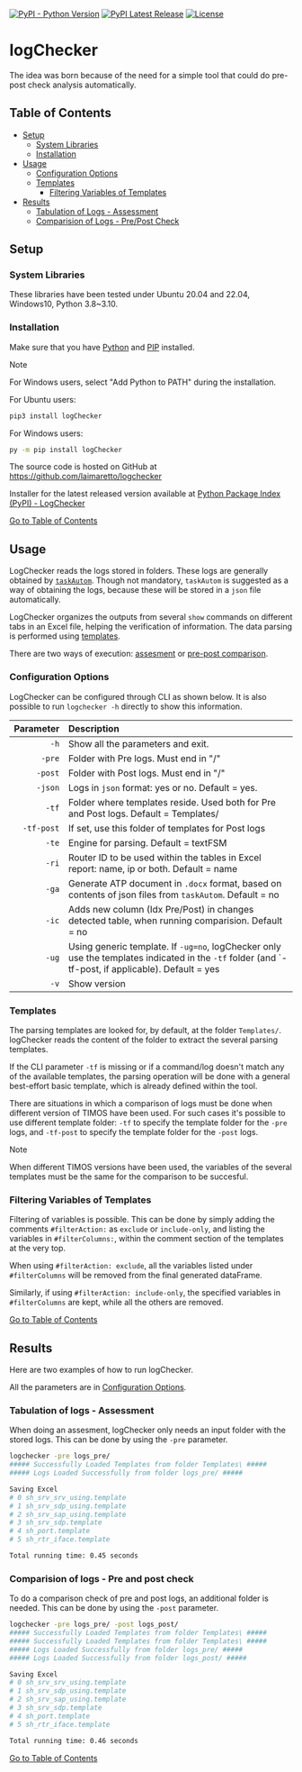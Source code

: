 [![PyPI - Python Version](https://img.shields.io/pypi/pyversions/logchecker.svg)](https://img.shields.io/pypi/pyversions/logchecker)
[![PyPI Latest Release](https://img.shields.io/pypi/v/logchecker.svg)](https://pypi.python.org/pypi/logchecker)
[![License](https://img.shields.io/pypi/l/logchecker.svg)](https://github.com/laimaretto/logChecker/blob/main/LICENSE)

# logChecker #

The idea was born because of the need for a simple tool that could do pre-post check analysis automatically.

## Table of Contents
- [Setup](#setup)
  - [System Libraries](#system-libraries)
  - [Installation](#installation)
- [Usage](#usage)
  - [Configuration Options](#configuration-options)
  - [Templates](#templates)
    - [Filtering Variables of Templates](#filtering-variables-of-templates)
- [Results](#results)
  - [Tabulation of Logs - Assessment](#tabulation-of-logs---assessment)
  - [Comparision of Logs - Pre/Post Check](#comparision-of-logs---pre-and-post-check)

## Setup ##

### System Libraries
These libraries have been tested under Ubuntu 20.04 and 22.04, Windows10, Python 3.8~3.10.

### Installation

Make sure that you have [Python](https://www.python.org/downloads/) and [PIP](https://pip.pypa.io/en/stable/installing/) installed.

> [!NOTE]
> For Windows users, select "Add Python to PATH" during the installation.


For Ubuntu users:
```bash
pip3 install logChecker
```
For Windows users:

```bash
py -m pip install logChecker
```

The source code is hosted on GitHub at https://github.com/laimaretto/logchecker

Installer for the latest released version available at [Python Package Index (PyPI) - LogChecker](https://pypi.org/project/logchecker)



[Go to Table of Contents](#table-of-contents)


## Usage

LogChecker reads the logs stored in folders. These logs are generally obtained by [`taskAutom`](https://github.com/laimaretto/taskAutom). Though not mandatory, `taskAutom` is suggested as a way of obtaining the logs, because these will be stored in a `json` file automatically.

LogChecker organizes the outputs from several `show` commands on different tabs in an Excel file, helping the verification of information. The data parsing is performed using [templates](#templates).

There are two ways of execution: [assesment](#tabulation-of-logs---assessment) or [pre-post comparison](#comparision-of-logs---pre-and-post-check).

### Configuration Options

LogChecker can be configured through CLI as shown below. It is also possible to run `logchecker -h` directly to show this information.

| Parameter  | Description |
| -------------------: | :---------- |
|`-h` | Show all the parameters and exit. |
|`-pre` | Folder with Pre logs. Must end in "/" |
|`-post` | Folder with Post logs. Must end in "/" |
|`-json` | Logs in `json` format: yes or no. Default = yes.|
|`-tf` | Folder where templates reside. Used both for Pre and Post logs. Default = Templates/  |
|`-tf-post` | If set, use this folder of templates for Post logs |
|`-te` | Engine for parsing. Default = textFSM |
|`-ri` | Router ID to be used within the tables in Excel report: name, ip or both. Default = name |
|`-ga` | Generate ATP document in `.docx` format, based on contents of json files from `taskAutom`. Default = no |
|`-ic` | Adds new column (Idx Pre/Post) in changes detected table, when running comparision. Default = no  |
|`-ug` | Using generic template. If `-ug=no`, logChecker only use the templates indicated in the `-tf` folder (and `-tf-post, if applicable). Default = yes |
|`-v` | Show version |

### Templates

The parsing templates are looked for, by default, at the folder `Templates/`. logChecker reads the content of the folder to extract the several parsing templates.

If the CLI parameter `-tf` is missing or if a command/log doesn't match any of the available templates, the parsing operation will be done with a general best-effort basic template, which is already defined within the tool.

There are situations in which a comparison of logs must be done when different version of TIMOS have been used. For such cases it's possible to use different template folder: `-tf` to specify the template folder for the `-pre` logs, and `-tf-post` to specify the template folder for the `-post` logs.

> [!NOTE]
> When different TIMOS versions have been used, the variables of the several templates must be the same for the comparison to be succesful.

<!---To find out a set of Templates that can be used, see [`here`](https://github.com/laimaretto/logTemplates)-->
### Filtering Variables of Templates

Filtering of variables is possible. This can be done by simply adding the comments `#filterAction:` as `exclude` or `include-only`, and listing the variables in `#filterColumns:`, within the comment section of the templates at the very top.

When using `#filterAction: exclude`, all the variables listed under `#filterColumns` will be removed from the final generated dataFrame.

Similarly, if using `#filterAction: include-only`, the specified variables in `#filterColumns` are kept, while all the others are removed.


[Go to Table of Contents](#table-of-contents)

## Results

Here are two examples of how to run logChecker.

All the parameters are in [Configuration Options](#configuration-options).


### Tabulation of logs - Assessment

When doing an assesment, logChecker only needs an input folder with the stored logs. This can be done by using the `-pre` parameter.

```bash
logchecker -pre logs_pre/
##### Successfully Loaded Templates from folder Templates\ #####
##### Logs Loaded Successfully from folder logs_pre/ #####

Saving Excel
# 0 sh_srv_srv_using.template
# 1 sh_srv_sdp_using.template
# 2 sh_srv_sap_using.template
# 3 sh_srv_sdp.template
# 4 sh_port.template
# 5 sh_rtr_iface.template

Total running time: 0.45 seconds
```


### Comparision of logs - Pre and post check

To do a comparison check of pre and post logs, an additional folder is needed. This can be done by using the `-post` parameter.

```bash
logchecker -pre logs_pre/ -post logs_post/
##### Successfully Loaded Templates from folder Templates\ #####
##### Successfully Loaded Templates from folder Templates\ #####
##### Logs Loaded Successfully from folder logs_pre/ #####
##### Logs Loaded Successfully from folder logs_post/ #####

Saving Excel
# 0 sh_srv_srv_using.template
# 1 sh_srv_sdp_using.template
# 2 sh_srv_sap_using.template
# 3 sh_srv_sdp.template
# 4 sh_port.template
# 5 sh_rtr_iface.template

Total running time: 0.46 seconds
```

[Go to Table of Contents](#table-of-contents)